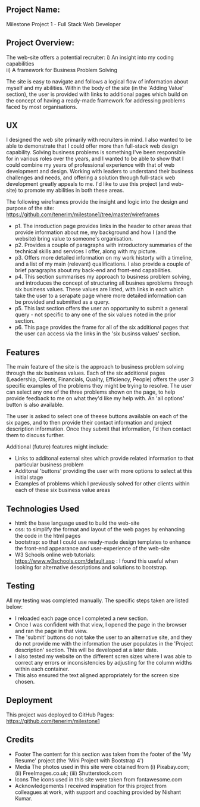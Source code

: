 ## Project Name: 
Milestone Project 1 - Full Stack Web Developer

## Project Overview: 
The web-site offers a potential recruiter: 
i) An insight into my coding capabilities  
ii) A framework for Business Problem Solving 

The site is easy to navigate and follows a logical flow of information about myself and my abilities. Within the body of the site (in the 'Adding Value' section), 
the user is provided with links to additional pages which build on the concept of having a ready-made framework for addressing problems faced by most organisations. 

## UX
I designed the web site primarily with recruiters in mind. I also wanted to be able to demonstrate that I could offer more than full-stack web design capability. 
Solving business problems is something I've been responsible for in various roles over the years, and I wanted to be able to show that I could combine my years of 
professional experience with that of web development and design. Working with leaders to understand their business challenges and needs, and offering a solution 
through full-stack web development greatly appeals to me. I'd like to use this project (and web-site) to promote my abilities in both these areas. 

The following wireframes provide the insight and logic into the design and purpose of the site: https://github.com/tenerim/milestone1/tree/master/wireframes 
* p1. The inroduction page provides links in the header to other areas that provide information about me, my background and how I (and the website) bring value to someone's organisation. 
* p2. Provides a couple of paragraphs with introductory summaries of the technical skills and services I offer, along with my picture. 
* p3. Offers more detailed information on my work historty with a timeline, and a list of my main (relevant) qualifications. I also provide a couple of 
brief paragraphs about my back-end and front-end capabilities. 
* p4. This section summarises my approach to business problem solving, and introduces the concept of structuring all busines sproblems through six business values. 
These values are listed, with links in each which take the user to a serapate page where more detailed information can be provided and submitted as a query. 
* p5. This last section offers the user an opportunity to submit a general query - not specific to any one of the six values noted in the prior section. 
* p6. This page provides the frame for all of the six additional pages that the user can access via the links in the 'six businss values' section. 

## Features
The main feature of the site is the approach to business problem solving through the six business values. Each of the six additional pages (Leadership, 
Clients, Financials, Quality, Efficiency, People) offers the user 3 specific examples of the problems they might be trying to resolve. 
The user can select any one of the three problems shown on the page, to help provide feedback to me on what they'd like my help with. An 'all options' button is also available. 

The user is asked to select one of theese buttons available on each of the six pages, and to then provide their contact information and project description information. 
Once they submit that information, I'd then contact them to discuss further. 

Additional (future) features might include:
* Links to additonal external sites which provide related information to that particular business problem 
* Additonal 'buttons' providing the user with more options to select at this initial stage
* Examples of problems which I previously solved for other clients within each of these six business value areas 

## Technologies Used
* html: the base language used to build the web-site
* css: to simplify the format and layout of the web pages by enhancing the code in the html pages 
* bootstrap: so that I could use ready-made design templates to enhance the front-end appearance and user-experience of the web-site 
* W3 Schools online web tutorials: https://www.w3schools.com/default.asp : I found this useful when looking for alternative descriptions and solutions to bootstrap. 

## Testing
All my testing was completed manually. The specific steps taken are listed below: 
* I reloaded each page once I completed a new section.
* Once I was confident with that view, I opened the page in the browser and ran the page in that view. 
* The 'submit' buttons do not take the user to an alternative site, and they do not provide me with the information the user populates in the 'Project description' section. This will be developed at a later date. 
* I also tested my website on the different scren sizes where I was able to correct any errors or inconsistencies by adjusting for the column widths within each container.
* This also ensured the text aligned appropriately for the screen size chosen. 

## Deployment
This project was deployed to GitHub Pages: https://github.com/tenerim/milestone1  

## Credits
* Footer
The content for this section was taken from the footer of the 'My Resume' project (the 'Mini Project with Bootstrap 4')
* Media
The photos used in this site were obtained from (i) Pixabay.com; (ii) FreeImages.co.uk; (iii) Shutterstock.com 
* Icons
The icons used in this site were taken from fontawesome.com 
* Acknowledgements
I received inspiration for this project from colleagues at work, with support and coaching provided by Nishant Kumar. 